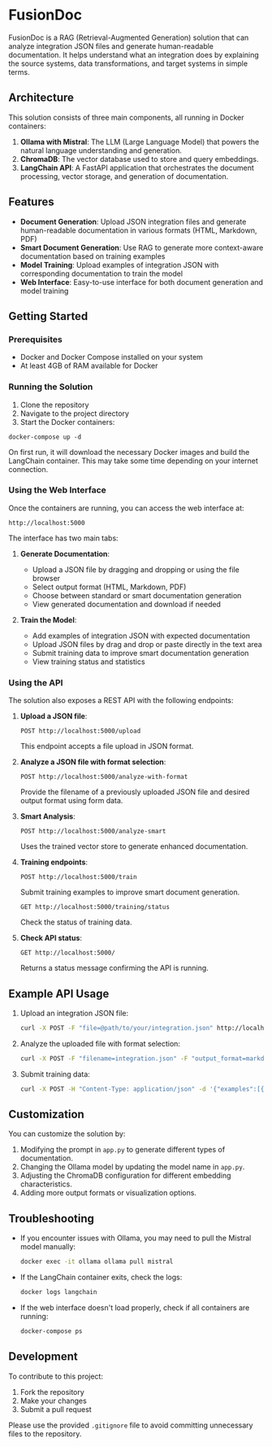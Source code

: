 # FusionDoc

FusionDoc is a RAG (Retrieval-Augmented Generation) solution that can analyze integration JSON files and generate human-readable documentation. It helps understand what an integration does by explaining the source systems, data transformations, and target systems in simple terms.

## Architecture

This solution consists of three main components, all running in Docker containers:

1. **Ollama with Mistral**: The LLM (Large Language Model) that powers the natural language understanding and generation.
2. **ChromaDB**: The vector database used to store and query embeddings.
3. **LangChain API**: A FastAPI application that orchestrates the document processing, vector storage, and generation of documentation.

## Features

- **Document Generation**: Upload JSON integration files and generate human-readable documentation in various formats (HTML, Markdown, PDF)
- **Smart Document Generation**: Use RAG to generate more context-aware documentation based on training examples
- **Model Training**: Upload examples of integration JSON with corresponding documentation to train the model
- **Web Interface**: Easy-to-use interface for both document generation and model training

## Getting Started

### Prerequisites

- Docker and Docker Compose installed on your system
- At least 4GB of RAM available for Docker

### Running the Solution

1. Clone the repository
2. Navigate to the project directory
3. Start the Docker containers:

```
docker-compose up -d
```

On first run, it will download the necessary Docker images and build the LangChain container. This may take some time depending on your internet connection.

### Using the Web Interface

Once the containers are running, you can access the web interface at:
```
http://localhost:5000
```

The interface has two main tabs:

1. **Generate Documentation**: 
   - Upload a JSON file by dragging and dropping or using the file browser
   - Select output format (HTML, Markdown, PDF)
   - Choose between standard or smart documentation generation
   - View generated documentation and download if needed

2. **Train the Model**:
   - Add examples of integration JSON with expected documentation
   - Upload JSON files by drag and drop or paste directly in the text area
   - Submit training data to improve smart documentation generation
   - View training status and statistics

### Using the API

The solution also exposes a REST API with the following endpoints:

1. **Upload a JSON file**:
   ```
   POST http://localhost:5000/upload
   ```
   This endpoint accepts a file upload in JSON format.

2. **Analyze a JSON file with format selection**:
   ```
   POST http://localhost:5000/analyze-with-format
   ```
   Provide the filename of a previously uploaded JSON file and desired output format using form data.

3. **Smart Analysis**:
   ```
   POST http://localhost:5000/analyze-smart
   ```
   Uses the trained vector store to generate enhanced documentation.

4. **Training endpoints**:
   ```
   POST http://localhost:5000/train
   ```
   Submit training examples to improve smart document generation.
   ```
   GET http://localhost:5000/training/status
   ```
   Check the status of training data.

5. **Check API status**:
   ```
   GET http://localhost:5000/
   ```
   Returns a status message confirming the API is running.

## Example API Usage

1. Upload an integration JSON file:
   ```bash
   curl -X POST -F "file=@path/to/your/integration.json" http://localhost:5000/upload
   ```

2. Analyze the uploaded file with format selection:
   ```bash
   curl -X POST -F "filename=integration.json" -F "output_format=markdown" http://localhost:5000/analyze-with-format
   ```

3. Submit training data:
   ```bash
   curl -X POST -H "Content-Type: application/json" -d '{"examples":[{"integration_json":{...},"documentation":"..."}]}' http://localhost:5000/train
   ```

## Customization

You can customize the solution by:

1. Modifying the prompt in `app.py` to generate different types of documentation.
2. Changing the Ollama model by updating the model name in `app.py`.
3. Adjusting the ChromaDB configuration for different embedding characteristics.
4. Adding more output formats or visualization options.

## Troubleshooting

- If you encounter issues with Ollama, you may need to pull the Mistral model manually:
  ```bash
  docker exec -it ollama ollama pull mistral
  ```

- If the LangChain container exits, check the logs:
  ```bash
  docker logs langchain
  ```

- If the web interface doesn't load properly, check if all containers are running:
  ```bash
  docker-compose ps
  ```

## Development

To contribute to this project:

1. Fork the repository
2. Make your changes
3. Submit a pull request

Please use the provided `.gitignore` file to avoid committing unnecessary files to the repository.